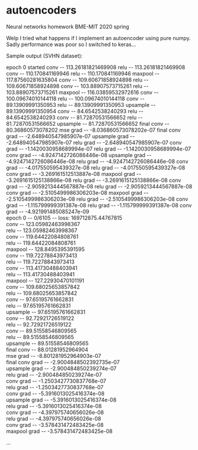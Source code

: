 # autoencoders
Neural networks homework BME-MIT 2020 spring

Welp I tried what happens if I implement an autoencoder using pure numpy. Sadly performance was poor so I switched to keras...

Sample output (SVHN dataset):

epoch 0 started
conv -- 113.26181821469908
relu -- 113.26181821469908
conv -- 110.170841169946
relu -- 110.170841169946
maxpool -- 117.87560281635804
conv -- 109.60671858924898
relu -- 109.60671858924898
conv -- 103.88907573715261
relu -- 103.88907573715261
maxpool -- 116.03859532972616
conv -- 100.09674010144118
relu -- 100.09674010144118
conv -- 89.13909991350953
relu -- 89.13909991350953
upsample -- 89.13909991350954
conv -- 84.6542538240293
relu -- 84.6542538240293
conv -- 81.72870531566652
relu -- 81.72870531566652
upsample -- 81.72870531566652
final conv -- 80.36860573078202
mse grad  -- -8.036860573078202e-07
final conv grad  -- -2.648940547985907e-07
upsample grad  -- -2.648940547985907e-07
relu grad  -- -2.648940547985907e-07
conv grad  -- -1.1420030958689994e-07
relu grad  -- -1.1420030958689994e-07
conv grad  -- -4.9247142726086446e-08
upsample grad  -- -4.9247142726086446e-08
relu grad  -- -4.9247142726086446e-08
conv grad  -- -4.017550595439327e-08
relu grad  -- -4.017550595439327e-08
conv grad  -- -3.269161512513887e-08
maxpool grad  -- -3.2691615125138866e-08
relu grad  -- -3.2691615125138866e-08
conv grad  -- -2.9059213444567887e-08
relu grad  -- -2.9059213444567887e-08
conv grad  -- -2.5105499986306203e-08
maxpool grad  -- -2.5105499986306203e-08
relu grad  -- -2.5105499986306203e-08
conv grad  -- -1.115799999391387e-08
relu grad  -- -1.115799999391387e-08
conv grad  -- -4.921991485085247e-09\
epoch 0 -- 0/6105 -- loss: 169712875.44767815\
conv -- 123.05982463998367\
relu -- 123.05982463998367\
conv -- 119.64422084808761\
relu -- 119.64422084808761\
maxpool -- 128.8495395391595\
conv -- 119.72278843973413\
relu -- 119.72278843973413\
conv -- 113.41730488403941\
relu -- 113.41730488403941\
maxpool -- 127.22930470101191\
conv -- 109.68025653857842\
relu -- 109.68025653857842\
conv -- 97.65195761662831\
relu -- 97.65195761662831\
upsample -- 97.65195761662831\
conv -- 92.72921726519122\
relu -- 92.72921726519122\
conv -- 89.51558546809565\
relu -- 89.51558546809565\
upsample -- 89.51558546809565\
final conv -- 88.01281952964904\
mse grad  -- -8.801281952964903e-07\
final conv grad  -- -2.9004848502392735e-07\
upsample grad  -- -2.900484850239274e-07\
relu grad  -- -2.900484850239274e-07\
conv grad  -- -1.2503427730837768e-07\
relu grad  -- -1.2503427730837768e-07\
conv grad  -- -5.3916013025416374e-08\
upsample grad  -- -5.3916013025416374e-08\
relu grad  -- -5.3916013025416374e-08\
conv grad  -- -4.397975740656026e-08\
relu grad  -- -4.397975740656026e-08\
conv grad  -- -3.578431472483425e-08\
maxpool grad  -- -3.578431472483425e-08

...
